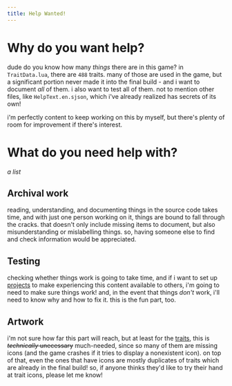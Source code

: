 ```yaml
---
title: Help Wanted!
---
```


# Why do you want help?
dude do you know how many *things* there are in this game? in `TraitData.lua`, there are `488` traits. many of those are used in the game, but a significant portion never made it into the final build - and i want to document *all* of them. i also want to test all of them. not to mention other files, like `HelpText.en.sjson`, which i've already realized has secrets of its own!

i'm perfectly content to keep working on this by myself, but there's plenty of room for improvement if there's interest.

# What do you need help with?
*a list*

## Archival work
reading, understanding, and documenting things in the source code takes time, and with just one person working on it, things are bound to fall through the cracks. that doesn't only include missing items to document, but also misunderstanding or mislabelling things. so, having someone else to find and check information would be appreciated.

## Testing
checking whether things work is going to take time, and if i want to set up [projects](traits/ExhumedTraits%20mod/readme.md) to make experiencing this content available to others, i'm going to need to make sure things work! and, in the event that things *don't* work, i'll need to know why and how to fix it. this is the fun part, too.

## Artwork
i'm not sure how far this part will reach, but at least for the [traits](traits/list/traitData_alphabetical.md), this is ~~*technically* unecessary~~ much-needed, since so many of them are missing icons (and the game crashes if it tries to display a nonexistent icon). on top of that, even the ones that have icons are mostly duplicates of traits which are already in the final build! so, if anyone thinks they'd like to try their hand at trait icons, please let me know!